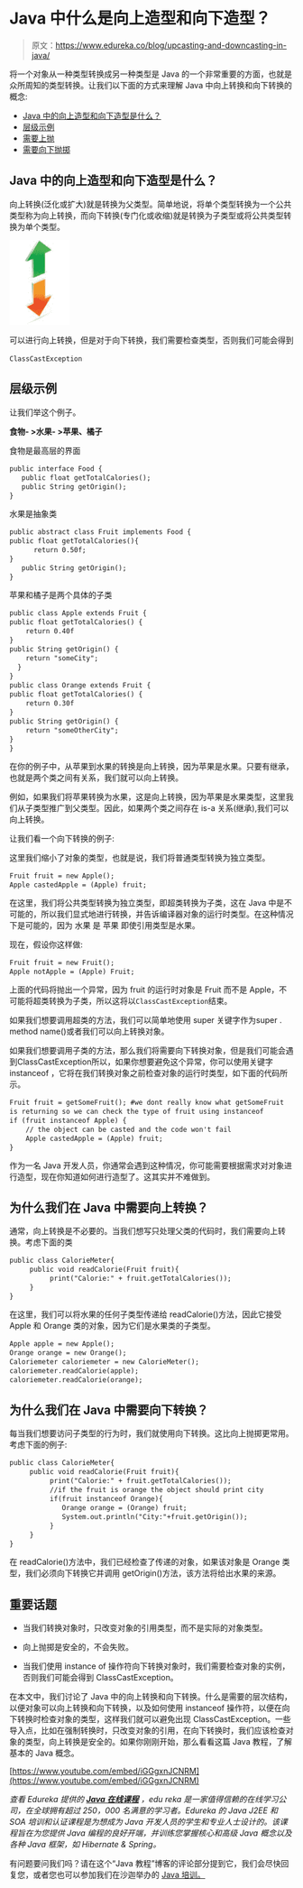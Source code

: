 # Java 中什么是向上造型和向下造型？

> 原文：<https://www.edureka.co/blog/upcasting-and-downcasting-in-java/>

将一个对象从一种类型转换成另一种类型是 Java 的一个非常重要的方面，也就是众所周知的类型转换。让我们以下面的方式来理解 Java 中向上转换和向下转换的概念:

*   [Java 中的向上造型和向下造型是什么？](#what)
*   [层级示例](#hierarchy)
*   [需要上抛](#need-upscaling)
*   [需要向下抛掷](#need-downscaling)

## **Java 中的向上造型和向下造型是什么？**

向上转换(泛化或扩大)就是转换为父类型。简单地说，将单个类型转换为一个公共类型称为向上转换，而向下转换(专门化或收缩)就是转换为子类型或将公共类型转换为单个类型。

![Upcasting and Downcasting in Java](img/2ca1e3fd18dcf1bb451b6486bd6112c7.png)

可以进行向上转换，但是对于向下转换，我们需要检查类型，否则我们可能会得到

`ClassCastException`

## **层级示例**

让我们举这个例子。

**食物- >水果- >苹果、橘子**

食物是最高层的界面

```
public interface Food { 
   public float getTotalCalories();
   public String getOrigin();
}
```

水果是抽象类

```
public abstract class Fruit implements Food {
public float getTotalCalories(){
      return 0.50f;
}
   public String getOrigin();
}
```

苹果和橘子是两个具体的子类

```
public class Apple extends Fruit {
public float getTotalCalories() {
    return 0.40f
}
public String getOrigin() {
    return "someCity";
  }
}
public class Orange extends Fruit {
public float getTotalCalories() {
    return 0.30f
}
public String getOrigin() {
    return "someOtherCity";
}
}
```

在你的例子中，从苹果到水果的转换是向上转换，因为苹果是水果。只要有继承，也就是两个类之间有关系，我们就可以向上转换。

例如，如果我们将苹果转换为水果，这是向上转换，因为苹果是水果类型，这里我们从子类型推广到父类型。因此，如果两个类之间存在 is-a 关系(继承),我们可以向上转换。

让我们看一个向下转换的例子:

这里我们缩小了对象的类型，也就是说，我们将普通类型转换为独立类型。

```
Fruit fruit = new Apple();
Apple castedApple = (Apple) fruit;
```

在这里，我们将公共类型转换为独立类型，即超类转换为子类，这在 Java 中是不可能的，所以我们显式地进行转换，并告诉编译器对象的运行时类型。在这种情况下是可能的，因为 水果 是 苹果 即使引用类型是水果。

现在，假设你这样做:

```
Fruit fruit = new Fruit();
Apple notApple = (Apple) Fruit;
```

上面的代码将抛出一个异常，因为 fruit 的运行时对象是 Fruit 而不是 Apple，不可能将超类转换为子类，所以这将以`ClassCastException`结束。

如果我们想要调用超类的方法，我们可以简单地使用 super 关键字作为super . method name()或者我们可以向上转换对象。

如果我们想要调用子类的方法，那么我们将需要向下转换对象，但是我们可能会遇到ClassCastException所以，如果你想要避免这个异常，你可以使用关键字 instanceof ，它将在我们转换对象之前检查对象的运行时类型，如下面的代码所示。

```
Fruit fruit = getSomeFruit(); #we dont really know what getSomeFruit is returning so we can check the type of fruit using instanceof
if (fruit instanceof Apple) {
    // the object can be casted and the code won't fail
    Apple castedApple = (Apple) fruit;
}
```

作为一名 Java 开发人员，你通常会遇到这种情况，你可能需要根据需求对对象进行造型，现在你知道如何进行造型了。这其实并不难做到。

## **为什么我们在 Java 中需要向上转换？**

通常，向上转换是不必要的。当我们想写只处理父类的代码时，我们需要向上转换。考虑下面的类

```
public class CalorieMeter{
     public void readCalorie(Fruit fruit){
          print("Calorie:" + fruit.getTotalCalories());
     }
}
```

在这里，我们可以将水果的任何子类型传递给 readCalorie()方法，因此它接受 Apple 和 Orange 类的对象，因为它们是水果类的子类型。

```
Apple apple = new Apple();
Orange orange = new Orange();
Caloriemeter caloriemeter = new CalorieMeter();
caloriemeter.readCalorie(apple);
caloriemeter.readCalorie(orange);
```

## 为什么我们在 Java 中需要向下转换？

每当我们想要访问子类型的行为时，我们就使用向下转换。这比向上抛掷更常用。考虑下面的例子:

```
public class CalorieMeter{
     public void readCalorie(Fruit fruit){
          print("Calorie:" + fruit.getTotalCalories());
          //if the fruit is orange the object should print city
          if(fruit instanceof Orange){
             Orange orange = (Orange) fruit;
             System.out.println("City:"+fruit.getOrigin());
          }
     }
}
```

在 readCalorie()方法中，我们已经检查了传递的对象，如果该对象是 Orange 类型，我们必须向下转换它并调用 getOrigin()方法，该方法将给出水果的来源。

## **重要话题**

*   当我们转换对象时，只改变对象的引用类型，而不是实际的对象类型。

*   向上抛掷是安全的，不会失败。

*   当我们使用 instance of 操作符向下转换对象时，我们需要检查对象的实例，否则我们可能会得到 ClassCastException。

在本文中，我们讨论了 Java 中的向上转换和向下转换。什么是需要的层次结构，以便对象可以向上转换和向下转换，以及如何使用 instanceof 操作符，以便在向下转换时检查对象的类型，这样我们就可以避免出现 ClassCastException。一些导入点，比如在强制转换时，只改变对象的引用，在向下转换时，我们应该检查对象的类型，向上转换是安全的。如果你刚刚开始，那么看看这篇 Java 教程，了解基本的 Java 概念。

[https://www.youtube.com/embed/iGGgxnJCNRM](https://www.youtube.com/embed/iGGgxnJCNRM)

*查看 Edureka 提供的  [**Java 在线课程**](https://www.edureka.co/java-j2ee-training-course)* *，edu reka 是一家值得信赖的在线学习公司，在全球拥有超过 250，000 名满意的学习者。Edureka 的 Java J2EE 和 SOA 培训和认证课程是为想成为 Java 开发人员的学生和专业人士设计的。该课程旨在为您提供 Java 编程的良好开端，并训练您掌握核心和高级 Java 概念以及各种 Java 框架，如 Hibernate & Spring。*

有问题要问我们吗？请在这个“Java 教程”博客的评论部分提到它，我们会尽快回复您，或者您也可以参加我们在沙迦举办的 [Java 培训。](https://www.edureka.co/java-j2ee-training-course-sharjah)